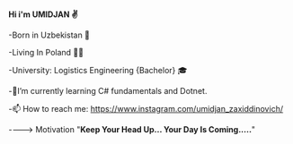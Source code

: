 **Hi i'm UMIDJAN ✌** 

-Born in Uzbekistan 👶

-Living In Poland 🏃🏻

-University: Logistics Engineering {Bachelor} 🎓

-🌱I’m currently learning C# fundamentals and Dotnet. 
    
-📫 How to reach me: https://www.instagram.com/umidjan_zaxiddinovich/

----> Motivation "**Keep Your Head Up... Your Day Is Coming.....**"

